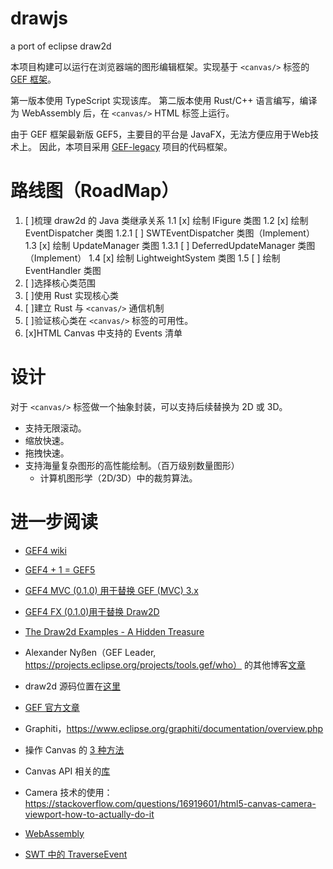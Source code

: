 # drawjs

a port of eclipse draw2d

本项目构建可以运行在浏览器端的图形编辑框架。实现基于 `<canvas/>` 标签的 [GEF 框架](https://www.eclipse.org/gef/)。

第一版本使用 TypeScript 实现该库。
第二版本使用 Rust/C++ 语言编写，编译为 WebAssembly 后，在 `<canvas/>` HTML 标签上运行。

由于 GEF 框架最新版 GEF5，主要目的平台是 JavaFX，无法方便应用于Web技术上。
因此，本项目采用 [GEF-legacy](https://github.com/eclipse/gef-legacy) 项目的代码框架。

# 路线图（RoadMap）

1. [ ]梳理 draw2d 的 Java 类继承关系
    1.1 [x] 绘制 IFigure 类图
    1.2 [x] 绘制 EventDispatcher 类图
        1.2.1 [ ] SWTEventDispatcher 类图（Implement）
    1.3 [x] 绘制 UpdateManager 类图
        1.3.1 [ ] DeferredUpdateManager 类图（Implement）
    1.4 [x] 绘制 LightweightSystem 类图
    1.5 [ ] 绘制 EventHandler 类图
2. [ ]选择核心类范围
3. [ ]使用 Rust 实现核心类
4. [ ]建立 Rust 与 `<canvas/>` 通信机制
5. [ ]验证核心类在 `<canvas/>` 标签的可用性。
6. [x]HTML Canvas 中支持的 Events 清单

# 设计

对于 `<canvas/>` 标签做一个抽象封装，可以支持后续替换为 2D 或 3D。
- 支持无限滚动。
- 缩放快速。
- 拖拽快速。
- 支持海量复杂图形的高性能绘制。（百万级别数量图形）
    - 计算机图形学（2D/3D）中的裁剪算法。


# 进一步阅读
- [GEF4 wiki](https://wiki.eclipse.org/GEF/GEF4)
- [GEF4 + 1 = GEF5](http://nyssen.blogspot.com/2017/02/gef4-1-gef-5.html#Merger%20of%20MVC%20and%20MVC.FX)
- [GEF4 MVC (0.1.0) 用于替换 GEF (MVC) 3.x](https://github.com/eclipse/gef/blob/master/CHANGELOG.md#gef4-mvc-010)
- [GEF4 FX (0.1.0)用于替换 Draw2D](https://github.com/eclipse/gef/blob/master/CHANGELOG.md#gef4-fx-010)

- [The Draw2d Examples - A Hidden Treasure](http://nyssen.blogspot.com/2010/12/draw2d-examples-hidden-treasure.html)
- Alexander Nyßen（GEF Leader, https://projects.eclipse.org/projects/tools.gef/who） 的其他博客[文章](http://nyssen.blogspot.com)
- draw2d 源码位置在[这里](https://download.eclipse.org/oomph/archive/simrel/gef.aggrcon/index/org.eclipse.draw2d.source_3.10.100.201606061308.html)
- [GEF 官方文章](https://www.eclipse.org/gef/reference/articles.html)
- Graphiti，https://www.eclipse.org/graphiti/documentation/overview.php

- 操作 Canvas 的 [3 种方法](https://compile.fi/canvas-filled-three-ways-js-webassembly-and-webgl/)
- Canvas API 相关的[库](https://developer.mozilla.org/en-US/docs/Web/API/Canvas_API#libraries)
- Camera 技术的使用：https://stackoverflow.com/questions/16919601/html5-canvas-camera-viewport-how-to-actually-do-it
- [WebAssembly](https://webassembly.org/)

- [SWT 中的 TraverseEvent](https://cloud.tencent.com/developer/article/1433531)


